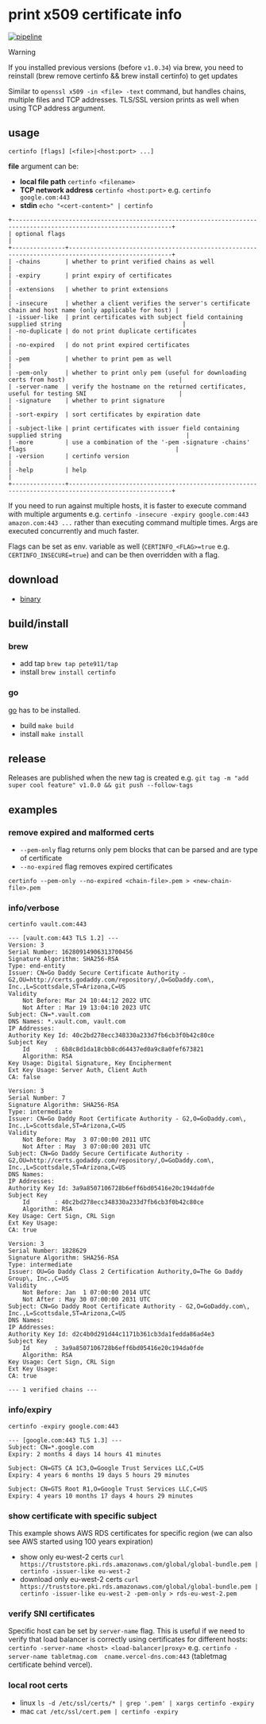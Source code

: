 # print x509 certificate info

[![pipeline](https://github.com/pete911/certinfo/actions/workflows/pipeline.yml/badge.svg)](https://github.com/pete911/certinfo/actions/workflows/pipeline.yml)

> [!WARNING]  
> If you installed previous versions (before `v1.0.34`) via brew, you need to reinstall (brew remove certinfo && brew install certinfo) to get updates

Similar to `openssl x509 -in <file> -text` command, but handles chains, multiple files and TCP addresses. TLS/SSL
version prints as well when using TCP address argument.

## usage

```shell script
certinfo [flags] [<file>|<host:port> ...]
```

**file** argument can be:
 - **local file path** `certinfo <filename>`
 - **TCP network address** `certinfo <host:port>` e.g. `certinfo google.com:443`
 - **stdin** `echo "<cert-content>" | certinfo`

```
+-------------------------------------------------------------------------------------------------------------------+
| optional flags                                                                                                    |
+---------------+---------------------------------------------------------------------------------------------------+
| -chains       | whether to print verified chains as well                                                          |
| -expiry       | print expiry of certificates                                                                      |
| -extensions   | whether to print extensions                                                                       |
| -insecure     | whether a client verifies the server's certificate chain and host name (only applicable for host) |
| -issuer-like  | print certificates with subject field containing supplied string                                  |
| -no-duplicate | do not print duplicate certificates                                                               |
| -no-expired   | do not print expired certificates                                                                 |
| -pem          | whether to print pem as well                                                                      |
| -pem-only     | whether to print only pem (useful for downloading certs from host)                                |
| -server-name  | verify the hostname on the returned certificates, useful for testing SNI                          |
| -signature    | whether to print signature                                                                        |
| -sort-expiry  | sort certificates by expiration date                                                              |
| -subject-like | print certificates with issuer field containing supplied string                                   |
| -more         | use a combination of the '-pem -signature -chains' flags                                          |
| -version      | certinfo version                                                                                  |
| -help         | help                                                                                              |
+---------------+---------------------------------------------------------------------------------------------------+
```

If you need to run against multiple hosts, it is faster to execute command with multiple arguments e.g.
`certinfo -insecure -expiry google.com:443 amazon.com:443 ...` rather than executing command multiple times. Args are
executed concurrently and much faster.

Flags can be set as env. variable as well (`CERTINFO_<FLAG>=true` e.g. `CERTINFO_INSECURE=true`) and can be then
overridden with a flag.

## download

 - [binary](https://github.com/pete911/certinfo/releases)

## build/install

### brew

- add tap `brew tap pete911/tap`
- install `brew install certinfo`

### go

[go](https://golang.org/dl/) has to be installed.
 - build `make build`
 - install `make install`

## release

Releases are published when the new tag is created e.g.
`git tag -m "add super cool feature" v1.0.0 && git push --follow-tags`

## examples

### remove expired and malformed certs

- `--pem-only` flag returns only pem blocks that can be parsed and are type of certificate
- `--no-expired` flag removes expired certificates

`certinfo --pem-only --no-expired <chain-file>.pem > <new-chain-file>.pem`

### info/verbose

`certinfo vault.com:443`
```
--- [vault.com:443 TLS 1.2] ---
Version: 3
Serial Number: 16280914906313700456
Signature Algorithm: SHA256-RSA
Type: end-entity
Issuer: CN=Go Daddy Secure Certificate Authority - G2,OU=http://certs.godaddy.com/repository/,O=GoDaddy.com\, Inc.,L=Scottsdale,ST=Arizona,C=US
Validity
    Not Before: Mar 24 10:44:12 2022 UTC
    Not After : Mar 19 13:04:10 2023 UTC
Subject: CN=*.vault.com
DNS Names: *.vault.com, vault.com
IP Addresses:
Authority Key Id: 40c2bd278ecc348330a233d7fb6cb3f0b42c80ce
Subject Key
    Id       : 6b8c8d1da18cbb8cd64437ed0a9c8a0fef673821
    Algorithm: RSA
Key Usage: Digital Signature, Key Encipherment
Ext Key Usage: Server Auth, Client Auth
CA: false

Version: 3
Serial Number: 7
Signature Algorithm: SHA256-RSA
Type: intermediate
Issuer: CN=Go Daddy Root Certificate Authority - G2,O=GoDaddy.com\, Inc.,L=Scottsdale,ST=Arizona,C=US
Validity
    Not Before: May  3 07:00:00 2011 UTC
    Not After : May  3 07:00:00 2031 UTC
Subject: CN=Go Daddy Secure Certificate Authority - G2,OU=http://certs.godaddy.com/repository/,O=GoDaddy.com\, Inc.,L=Scottsdale,ST=Arizona,C=US
DNS Names:
IP Addresses:
Authority Key Id: 3a9a8507106728b6eff6bd05416e20c194da0fde
Subject Key
    Id       : 40c2bd278ecc348330a233d7fb6cb3f0b42c80ce
    Algorithm: RSA
Key Usage: Cert Sign, CRL Sign
Ext Key Usage:
CA: true

Version: 3
Serial Number: 1828629
Signature Algorithm: SHA256-RSA
Type: intermediate
Issuer: OU=Go Daddy Class 2 Certification Authority,O=The Go Daddy Group\, Inc.,C=US
Validity
    Not Before: Jan  1 07:00:00 2014 UTC
    Not After : May 30 07:00:00 2031 UTC
Subject: CN=Go Daddy Root Certificate Authority - G2,O=GoDaddy.com\, Inc.,L=Scottsdale,ST=Arizona,C=US
DNS Names:
IP Addresses:
Authority Key Id: d2c4b0d291d44c1171b361cb3da1fedda86ad4e3
Subject Key
    Id       : 3a9a8507106728b6eff6bd05416e20c194da0fde
    Algorithm: RSA
Key Usage: Cert Sign, CRL Sign
Ext Key Usage:
CA: true

--- 1 verified chains ---
```

### info/expiry

`certinfo -expiry google.com:443`
```
--- [google.com:443 TLS 1.3] ---
Subject: CN=*.google.com
Expiry: 2 months 4 days 14 hours 41 minutes

Subject: CN=GTS CA 1C3,O=Google Trust Services LLC,C=US
Expiry: 4 years 6 months 19 days 5 hours 29 minutes

Subject: CN=GTS Root R1,O=Google Trust Services LLC,C=US
Expiry: 4 years 10 months 17 days 4 hours 29 minutes
```

### show certificate with specific subject
This example shows AWS RDS certificates for specific region (we can also see AWS started using 100 years expiration)
- show only eu-west-2 certs `curl https://truststore.pki.rds.amazonaws.com/global/global-bundle.pem | certinfo -issuer-like eu-west-2`
- download only eu-west-2 certs `curl https://truststore.pki.rds.amazonaws.com/global/global-bundle.pem | certinfo -issuer-like eu-west-2 -pem-only > rds-eu-west-2.pem`

### verify SNI certificates
Specific host can be set by `server-name` flag. This is useful if we need to verify that load balancer is correctly
using certificates for different hosts: `certinfo -server-name <host> <load-balancer|proxy>` e.g.
`certinfo -server-name tabletmag.com  cname.vercel-dns.com:443` (tabletmag certificate behind vercel).

### local root certs

- linux `ls -d /etc/ssl/certs/* | grep '.pem' | xargs certinfo -expiry`
- mac `cat /etc/ssl/cert.pem | certinfo -expiry`
